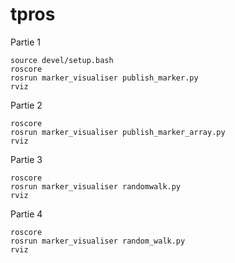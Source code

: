 # tpros




Partie 1

```cd marker_ws
source devel/setup.bash
roscore
rosrun marker_visualiser publish_marker.py 
rviz
```

Partie 2

```source devel/setup.bash
roscore
rosrun marker_visualiser publish_marker_array.py 
rviz
```
Partie 3

```source devel/setup.bash
roscore
rosrun marker_visualiser randomwalk.py
rviz
```
Partie 4

```source devel/setup.bash
roscore
rosrun marker_visualiser random_walk.py
rviz
```
